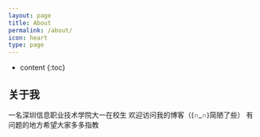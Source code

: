```yaml
---
layout: page
title: About
permalink: /about/
icon: heart
type: page
---
```


* content
{:toc}

## 关于我
 一名深圳信息职业技术学院大一在校生
 欢迎访问我的博客（(∩_∩)简陋了些）
 有问题的地方希望大家多多指教
 






